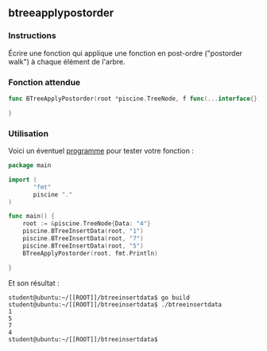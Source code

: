 ## btreeapplypostorder

### Instructions

Écrire une fonction qui applique une fonction en post-ordre ("postorder walk") à chaque élément de l'arbre.

### Fonction attendue

```go
func BTreeApplyPostorder(root *piscine.TreeNode, f func(...interface{}) (int, error)) {

}
```

### Utilisation

Voici un éventuel [programme](TODO-LINK) pour tester votre fonction :

```go
package main

import (
       "fmt"
       piscine "."
)

func main() {
	root := &piscine.TreeNode{Data: "4"}
	piscine.BTreeInsertData(root, "1")
	piscine.BTreeInsertData(root, "7")
	piscine.BTreeInsertData(root, "5")
	BTreeApplyPostorder(root, fmt.Println)

}
```

Et son résultat :

```console
student@ubuntu:~/[[ROOT]]/btreeinsertdata$ go build
student@ubuntu:~/[[ROOT]]/btreeinsertdata$ ./btreeinsertdata
1
5
7
4
student@ubuntu:~/[[ROOT]]/btreeinsertdata$
```
